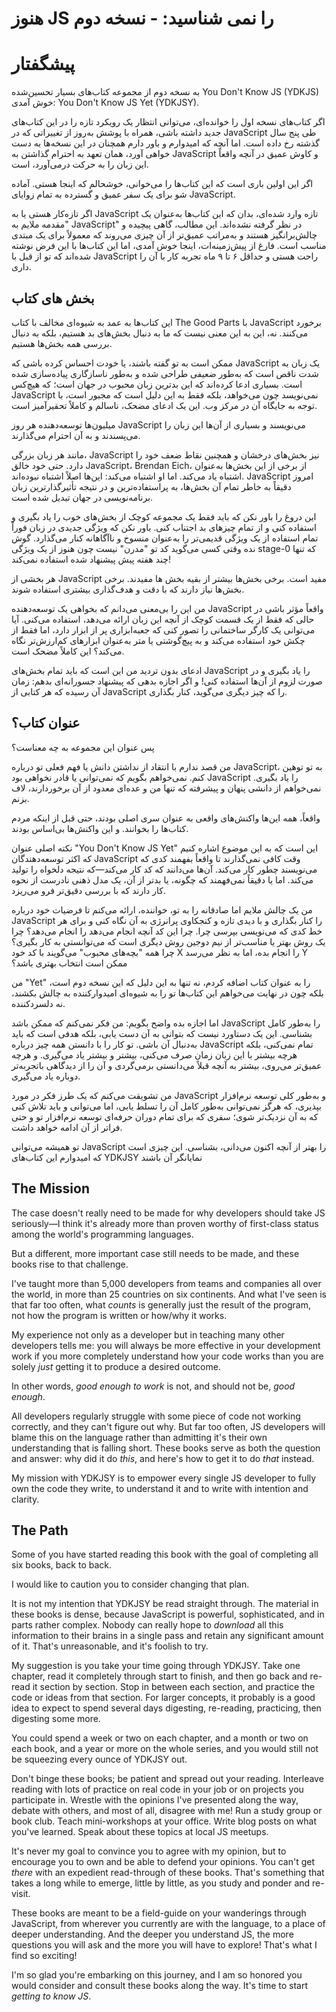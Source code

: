 # هنوز JS را نمی شناسید: - نسخه دوم
# پیشگفتار

به نسخه دوم از مجموعه کتاب‌های بسیار تحسین‌شده You Don't Know JS (YDKJS) خوش آمدی: You Don't Know JS Yet (YDKJSY).

اگر کتاب‌های نسخه اول را خوانده‌ای، می‌توانی انتظار یک رویکرد تازه را در این کتاب‌های جدید داشته باشی، همراه با پوشش به‌روز از تغییراتی که در JavaScript طی پنج سال گذشته رخ داده است. اما آنچه که امیدوارم و باور دارم همچنان در این نسخه‌ها به دست خواهی آورد، همان تعهد به احترام گذاشتن به JavaScript و کاوش عمیق در آنچه واقعاً این زبان را به حرکت درمی‌آورد، است.

اگر این اولین باری است که این کتاب‌ها را می‌خوانی، خوشحالم که اینجا هستی. آماده شو برای یک سفر عمیق و گسترده به تمام زوایای JavaScript.

اگر تازه‌کار هستی یا به JavaScript تازه وارد شده‌ای، بدان که این کتاب‌ها به‌عنوان یک "مقدمه ملایم به JavaScript" در نظر گرفته نشده‌اند. این مطالب، گاهی پیچیده و چالش‌برانگیز هستند و به‌مراتب عمیق‌تر از آن چیزی می‌روند که معمولاً برای یک مبتدی مناسب است. فارغ از پیش‌زمینه‌ات، اینجا خوش آمدی، اما این کتاب‌ها با این فرض نوشته شده‌اند که تو از قبل با JavaScript راحت هستی و حداقل ۶ تا ۹ ماه تجربه کار با آن را داری.

## بخش های کتاب

این کتاب‌ها به عمد به شیوه‌ای مخالف با کتاب The Good Parts با JavaScript برخورد می‌کنند. نه، این به این معنی نیست که ما به دنبال بخش‌های بد هستیم، بلکه به دنبال بررسی همه بخش‌ها هستیم.

ممکن است به تو گفته باشند، یا خودت احساس کرده باشی که JavaScript یک زبان به شدت ناقص است که به‌طور ضعیفی طراحی شده و به‌طور ناسازگاری پیاده‌سازی شده است. بسیاری ادعا کرده‌اند که این بدترین زبان محبوب در جهان است؛ که هیچ‌کس JavaScript نمی‌نویسد چون می‌خواهد، بلکه فقط به این دلیل است که مجبور است، با توجه به جایگاه آن در مرکز وب. این یک ادعای مضحک، ناسالم و کاملاً تحقیرآمیز است.

میلیون‌ها توسعه‌دهنده هر روز JavaScript می‌نویسند و بسیاری از آن‌ها این زبان را می‌پسندند و به آن احترام می‌گذارند.

مانند هر زبان بزرگی، JavaScript نیز بخش‌های درخشان و همچنین نقاط ضعف خود را دارد. حتی خود خالق JavaScript، Brendan Eich، از برخی از این بخش‌ها به‌عنوان اشتباه یاد می‌کند. اما او اشتباه می‌کند: این‌ها اصلاً اشتباه نبوده‌اند. JavaScript امروز دقیقاً به خاطر تمام آن بخش‌ها، به پراستفاده‌ترین و در نتیجه تأثیرگذارترین زبان برنامه‌نویسی در جهان تبدیل شده است.

این دروغ را باور نکن که باید فقط یک مجموعه کوچک از بخش‌های خوب را یاد بگیری و استفاده کنی و از تمام چیزهای بد اجتناب کنی. باور نکن که ویژگی جدیدی در زبان فوراً تمام استفاده از یک ویژگی قدیمی‌تر را به‌عنوان منسوخ و ناآگاهانه کنار می‌گذارد. گوش نده وقتی کسی می‌گوید کد تو "مدرن" نیست چون هنوز از یک ویژگی stage-0 که تنها چند هفته پیش پیشنهاد شده استفاده نمی‌کند!

هر بخشی از JavaScript مفید است. برخی بخش‌ها بیشتر از بقیه بخش ها مفیدند. برخی بخش‌ها نیاز دارند که با دقت و هدف‌گذاری بیشتری استفاده شوند.

من این را بی‌معنی می‌دانم که بخواهی یک توسعه‌دهنده JavaScript واقعاً مؤثر باشی در حالی که فقط از یک قسمت کوچک از آنچه این زبان ارائه می‌دهد، استفاده می‌کنی. آیا می‌توانی یک کارگر ساختمانی را تصور کنی که جعبه‌ابزاری پر از ابزار دارد، اما فقط از چکش خود استفاده می‌کند و به پیچ‌گوشتی یا متر به‌عنوان ابزارهای کم‌ارزش‌تر نگاه می‌کند؟ این کاملاً مضحک است.

ادعای بدون تردید من این است که باید تمام بخش‌های JavaScript را یاد بگیری و در صورت لزوم از آن‌ها استفاده کنی! و اگر اجازه بدهی که پیشنهاد جسورانه‌ای بدهم: زمان آن رسیده که هر کتابی از JavaScript را که چیز دیگری می‌گوید، کنار بگذاری.


## عنوان کتاب؟

پس عنوان این مجموعه به چه معناست؟

من قصد ندارم با انتقاد از نداشتن دانش یا فهم فعلی تو درباره JavaScript، به تو توهین کنم. نمی‌خواهم بگویم که نمی‌توانی یا قادر نخواهی بود JavaScript را یاد بگیری. نمی‌خواهم از دانشی پنهان و پیشرفته که تنها من و عده‌ای معدود از آن برخوردارند، لاف بزنم.

واقعاً، همه این‌ها واکنش‌های واقعی به عنوان سری اصلی بودند، حتی قبل از اینکه مردم کتاب‌ها را بخوانند. و این واکنش‌ها بی‌اساس بودند.

نکته اصلی عنوان "You Don't Know JS Yet" این است که به این موضوع اشاره کنیم که اکثر توسعه‌دهندگان JavaScript وقت کافی نمی‌گذارند تا واقعاً بفهمند کدی که می‌نویسند چطور کار می‌کند. آن‌ها می‌دانند که کد کار می‌کند—که نتیجه دلخواه را تولید می‌کند. اما یا دقیقاً نمی‌فهمند که چگونه، یا بدتر از آن، یک مدل ذهنی نادرست از نحوه کار دارند که با بررسی دقیق‌تر فرو می‌ریزد.

من یک چالش ملایم اما صادقانه را به تو، خواننده، ارائه می‌کنم تا فرضیات خود درباره JavaScript را کنار بگذاری و با دیدی تازه و کنجکاوی پرانرژی به آن نگاه کنی و برای هر خط کدی که می‌نویسی بپرسی چرا. چرا این کد آنچه انجام می‌دهد را انجام می‌دهد؟ چرا یک روش بهتر یا مناسب‌تر از نیم‌ دوجین روش دیگری است که می‌توانستی به کار بگیری؟ چرا همه "بچه‌های محبوب" می‌گویند با کد خود X را انجام بده، اما به نظر می‌رسد Y ممکن است انتخاب بهتری باشد؟

من "Yet" را به عنوان کتاب اضافه کردم، نه تنها به این دلیل که این نسخه دوم است، بلکه چون در نهایت می‌خواهم این کتاب‌ها تو را به شیوه‌ای امیدوارکننده به چالش بکشند، نه دلسردکننده.

اما اجازه بده واضح بگویم: من فکر نمی‌کنم که ممکن باشد JavaScript را به‌طور کامل بشناسی. این یک دستاورد نیست که بتوانی به آن دست یابی، بلکه هدفی است که باید به‌دنبال آن باشی. تو کار را با دانستن همه چیز درباره JavaScript تمام نمی‌کنی، بلکه هرچه بیشتر با این زبان زمان صرف می‌کنی، بیشتر و بیشتر یاد می‌گیری. و هرچه عمیق‌تر می‌روی، بیشتر به آنچه قبلاً می‌دانستی برمی‌گردی و آن را از دیدگاهی باتجربه‌تر دوباره یاد می‌گیری.

من تشویقت می‌کنم که یک طرز فکر در مورد JavaScript و به‌طور کلی توسعه نرم‌افزار بپذیری، که هرگز نمی‌توانی به‌طور کامل آن را تسلط یابی، اما می‌توانی و باید تلاش کنی که به آن نزدیک‌تر شوی؛ سفری که برای تمام دوران حرفه‌ای توسعه نرم‌افزار تو و حتی فراتر از آن ادامه خواهد داشت.

تو همیشه می‌توانی JavaScript را بهتر از آنچه اکنون می‌دانی، بشناسی. این چیزی است که امیدوارم این کتاب‌های YDKJSY نمایانگر آن باشند

## The Mission

The case doesn't really need to be made for why developers should take JS seriously—I think it's already more than proven worthy of first-class status among the world's programming languages.

But a different, more important case still needs to be made, and these books rise to that challenge.

I've taught more than 5,000 developers from teams and companies all over the world, in more than 25 countries on six continents. And what I've seen is that far too often, what *counts* is generally just the result of the program, not how the program is written or how/why it works.

My experience not only as a developer but in teaching many other developers tells me: you will always be more effective in your development work if you more completely understand how your code works than you are solely *just* getting it to produce a desired outcome.

In other words, *good enough to work* is not, and should not be, *good enough*.

All developers regularly struggle with some piece of code not working correctly, and they can't figure out why. But far too often, JS developers will blame this on the language rather than admitting it's their own understanding that is falling short. These books serve as both the question and answer: why did it do *this*, and here's how to get it to do *that* instead.

My mission with YDKJSY is to empower every single JS developer to fully own the code they write, to understand it and to write with intention and clarity.

## The Path

Some of you have started reading this book with the goal of completing all six books, back to back.

I would like to caution you to consider changing that plan.

It is not my intention that YDKJSY be read straight through. The material in these books is dense, because JavaScript is powerful, sophisticated, and in parts rather complex. Nobody can really hope to *download* all this information to their brains in a single pass and retain any significant amount of it. That's unreasonable, and it's foolish to try.

My suggestion is you take your time going through YDKJSY. Take one chapter, read it completely through start to finish, and then go back and re-read it section by section. Stop in between each section, and practice the code or ideas from that section. For larger concepts, it probably is a good idea to expect to spend several days digesting, re-reading, practicing, then digesting some more.

You could spend a week or two on each chapter, and a month or two on each book, and a year or more on the whole series, and you would still not be squeezing every ounce of YDKJSY out.

Don't binge these books; be patient and spread out your reading. Interleave reading with lots of practice on real code in your job or on projects you participate in. Wrestle with the opinions I've presented along the way, debate with others, and most of all, disagree with me! Run a study group or book club. Teach mini-workshops at your office. Write blog posts on what you've learned. Speak about these topics at local JS meetups.

It's never my goal to convince you to agree with my opinion, but to encourage you to own and be able to defend your opinions. You can't get *there* with an expedient read-through of these books. That's something that takes a long while to emerge, little by little, as you study and ponder and re-visit.

These books are meant to be a field-guide on your wanderings through JavaScript, from wherever you currently are with the language, to a place of deeper understanding. And the deeper you understand JS, the more questions you will ask and the more you will have to explore! That's what I find so exciting!

I'm so glad you're embarking on this journey, and I am so honored you would consider and consult these books along the way. It's time to start *getting to know JS*.
